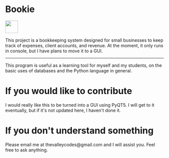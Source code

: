<h1> Bookie </h1>

<img src="https://media.giphy.com/media/vFKqnCdLPNOKc/giphy.gif" width="40" height="40" />

<p>This project is a bookkeeping system designed for small businesses to keep track of expenses, client accounts, and revenue. At the moment, it only runs in console, but I have plans to move it to a GUI.</p>
<hr>
<p>This program is useful as a learning tool for myself and my students, on the basic uses of databases and the Python language in general.</p>

<h1>If you would like to contribute</h1>
<p>I would really like this to be turned into a GUI using PyQT5. I will get to it eventually, but if it's not updated here, I haven't done it.</p>

<h1>If you don't understand something</h1>
<p>Please email me at thevalleycodes@gmail.com and I will assist you. Feel free to ask anything.</p>
